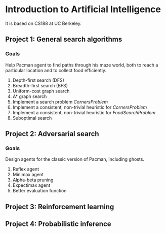 # Introduction to Artificial Intelligence 
It is based on CS188 at UC Berkeley.

## Project 1: General search algorithms
### Goals
Help Pacman agent to find paths through his maze world, both to reach a particular location and to collect food efficiently.

1. Depth-first search (DFS)
2. Breadth-first search (BFS)
3. Uniform-cost graph search
4. A* graph search
5. Implement a search problem *CornersProblem*
6. Implement a consistent, non-trivial heuristic for *CornersProblem*
7. Implement a consistent, non-trivial heuristic for *FoodSearchProblem*
8. Suboptimal search

## Project 2: Adversarial search
### Goals
Design agents for the classic version of Pacman, including ghosts.

1. Reflex agent
2. Minimax agent
3. Alpha-beta pruning
4. Expectimax agent
5. Better evaluation function

## Project 3: Reinforcement learning

## Project 4: Probabilistic inference
